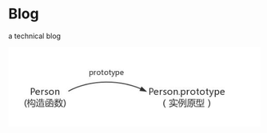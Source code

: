# Blog
a technical blog 

![image](https://github.com/fengandzhy/Blog/blob/master/Images/JavaScript(ES5)/article01/1.png)
